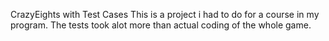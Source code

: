 CrazyEights with Test Cases
This is a project i had to do for a course in my program.
The tests took alot more than actual coding of the whole game.
